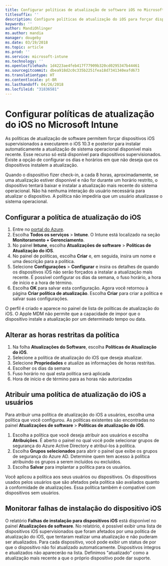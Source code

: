 ```yaml
---
title: Configurar políticas de atualização de software iOS no Microsoft Intune
titlesuffix: ''
description: Configure políticas de atualização do iOS para forçar dispositivos iOS supervisionados a instalarem automaticamente a atualização de software mais recente disponível.
keywords: ''
author: MandiOhlinger
ms.author: mandia
manager: dougeby
ms.date: 03/19/2018
ms.topic: article
ms.prod: ''
ms.service: microsoft-intune
ms.technology: ''
ms.openlocfilehash: 1d4223ae4feb417f77909b320cd0295347b44461
ms.sourcegitcommit: dbea918d2c0c335b2251fea18d7341340eafd673
ms.translationtype: HT
ms.contentlocale: pt-BR
ms.lasthandoff: 04/26/2018
ms.locfileid: "31836581"
---
```

# <a name="configure-ios-update-policies-in-microsoft-intune"></a>Configurar políticas de atualização do iOS no Microsoft Intune

As políticas de atualização de software permitem forçar dispositivos iOS supervisionados a executarem o iOS 10.3 e posterior para instalar automaticamente a atualização de sistema operacional disponível mais recente. Esse recurso só está disponível para dispositivos supervisionados. Existe a opção de configurar os dias e horários em que não deseja que os dispositivos instalem a atualização. 

Quando o dispositivo fizer check-in, a cada 8 horas, aproximadamente, se uma atualização estiver disponível e não for durante um horário restrito, o dispositivo tentará baixar e instalar a atualização mais recente do sistema operacional. Não há nenhuma interação do usuário necessária para atualizar o dispositivo. A política não impediria que um usuário atualizasse o sistema operacional.

## <a name="configure-the-ios-update-policy"></a>Configurar a política de atualização do iOS
1. Entre no [portal do Azure](https://portal.azure.com).
2. Escolha **Todos os serviços** > **Intune**. O Intune está localizado na seção **Monitoramento + Gerenciamento**.
3. No painel **Intune**, escolha **Atualizações de software** > **Políticas de Atualização do iOS**.
4. No painel de políticas, escolha **Criar** e, em seguida, insira um nome e uma descrição para a política.
5. Selecione **Configurações** > **Configurar** e insira os detalhes de quando os dispositivos iOS não serão forçados a instalar a atualização mais recente. É possível configurar os dias da semana, o fuso horário, a hora de início e a hora de término.
6. Escolha **OK** para salvar esta configuração. Agora você retornou à página **Criar política de atualização**. Escolha **Criar** para criar a política e salvar suas configurações.

O perfil é criado e aparece no painel de lista de políticas de atualização do iOS. O Apple MDM não permite que a capacidade de impor que o dispositivo instale a atualização por um determinado tempo ou data. 

## <a name="change-the-restricted-times-for-the-policy"></a>Alterar as horas restritas da política

1.  Na folha **Atualizações do Software**, escolha **Políticas de Atualização do iOS**.
2.  Selecione a política de atualização do iOS que deseja atualizar.
3.  Selecione **Propriedades** e atualize as informações de horas restritas.
4.  Escolher os dias da semana
5.  Fuso horário no qual esta política será aplicada
6.  Hora de início e de término para as horas não autorizadas

## <a name="assign-an-ios-update-policy-to-users"></a>Atribuir uma política de atualização do iOS a usuários

Para atribuir uma política de atualização do iOS a usuários, escolha uma política que você configurou. As políticas existentes são encontradas no painel **Atualizações de software** > **Políticas de atualização do iOS**.

1. Escolha a política que você deseja atribuir aos usuários e escolha **Atribuições**. É aberto o painel no qual você pode selecionar grupos de segurança do Azure Active Directory e atribuí-los à política.
2. Escolha **Grupos selecionados** para abrir o painel que exibe os grupos de segurança do Azure AD. Determine quem tem acesso à política atribuindo os grupos a serem incluídos ou excluídos.
3. Escolha **Salvar** para implantar a política para os usuários.

Você aplicou a política aos seus usuários ou dispositivos. Os dispositivos usados pelos usuários que são afetados pela política são avaliados quanto à conformidade de atualizações. Essa política também é compatível com dispositivos sem usuários.

## <a name="monitor-ios-device-installation-failures"></a>Monitorar falhas de instalação do dispositivo iOS
<!-- 1352223 -->
O relatório **Falhas de instalação para dispositivos iOS** está disponível no painel **Atualizações de software**. No relatório, é possível exibir uma lista de dispositivos iOS supervisionados que foram afetados por uma política de atualização do iOS, que tentaram realizar uma atualização e não puderam ser atualizados. Para cada dispositivo, você pode exibir um status de por que o dispositivo não foi atualizado automaticamente. Dispositivos íntegros e atualizados não aparecerão na lista. Definimos "atualizado" como a atualização mais recente a que o próprio dispositivo pode dar suporte.

